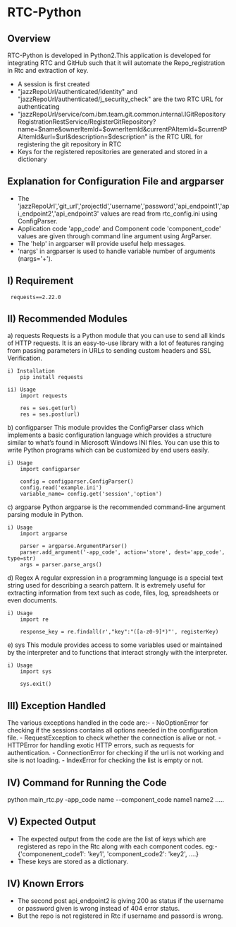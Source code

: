 # RTC-Python
	
 Overview
 ---------
  RTC-Python is developed in Python2.This application is developed for integrating RTC and GitHub such that it will automate the Repo_registration in Rtc and extraction of key.

  - A session is first created 
  - "jazzRepoUrl/authenticated/identity" and "jazzRepoUrl/authenticated/j_security_check" are the two RTC URL for authenticating 
  - "jazzRepoUrl/service/com.ibm.team.git.common.internal.IGitRepositoryRegistrationRestService/RegisterGitRepository?        name=$name&ownerItemId=$ownerItemId&currentPAItemId=$currentPAItemId&url=$url&description=$description" is the RTC URL for registering    the git repository in RTC
  - Keys for the registered repositories are generated and stored in a dictionary

 Explanation for Configuration File and argparser
 -------------------------------------------------
   
 - The 'jazzRepoUrl','git_url','projectId','username','password','api_endpoint1','api_endpoint2','api_endpoint3' values are read from      rtc_config.ini using ConfigParser.
 - Application code 'app_code' and Component code 'component_code' values are given through command line argument using ArgParser.
 - The 'help' in argparser will provide useful help messages.
 - 'nargs' in argparser is used to handle variable number of arguments (nargs='+').
 
 I) Requirement
   -------------
     requests==2.22.0
 
II) Recommended Modules
   ---------------------
  a) requests
       Requests is a Python module that you can use to send all kinds of HTTP requests. It is an easy-to-use library with a lot of features ranging from passing parameters in URLs to sending custom headers and SSL Verification. 
	
    i) Installation
        pip install requests

    ii) Usage
        import requests

        res = ses.get(url)
        res = ses.post(url)		
  
  b) configparser
        This module provides the ConfigParser class which implements a basic configuration language which provides a structure similar to what’s found in Microsoft Windows INI files. You can use this to write Python programs which can be customized by end users easily.
	
    i) Usage
        import configparser

        config = configparser.ConfigParser()
        config.read('example.ini')	
		variable_name= config.get('session','option')
		
  c) argparse
        Python argparse is the recommended command-line argument parsing module in Python.
	
    i) Usage   
        import argparse

        parser = argparse.ArgumentParser()
        parser.add_argument('-app_code', action='store', dest='app_code', type=str)	
        args = parser.parse_args()

  d) Regex 
        A regular expression in a programming language is a special text string used for describing a search pattern. It is extremely useful for extracting information from text such as code, files, log, spreadsheets or even documents.
	
    i) Usage
        import re
  
        response_key = re.findall(r',"key":"([a-z0-9]*)"', registerKey)

  e) sys
        This module provides access to some variables used or maintained by the interpreter and to functions that interact strongly with the interpreter.
	
    i) Usage 
        import sys
 
        sys.exit()
	
III) Exception Handled
-----------------------
  The various exceptions handled in the code are:-
    - NoOptionError for checking if the sessions contains all options needed in the configuration file.
    - RequestException to check whether the connection is alive or not.
    - HTTPError for handling exotic HTTP errors, such as requests for authentication.
    - ConnectionError for checking if the url is not working and site is not loading.
    - IndexError for checking the list is empty or not.

	
IV) Command for Running the Code
------------------------------------
  python main_rtc.py -app_code name --component_code name1 name2 .....
      
 V) Expected Output
---------------------
  - The expected output from the code are the list of keys which are registered as repo in the Rtc along with each component codes.
      eg:- {'componenent_code1': 'key1', 'component_code2': 'key2', ....}
  - These keys are stored as a dictionary.
  
IV) Known Errors
------------------
  - The second post api_endpoint2 is giving 200 as status if the username or password given is wrong instead of 404 error status.
  - But the repo is not registered in Rtc if username and passord is wrong.
  

     
